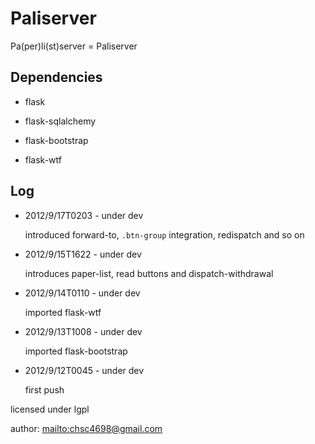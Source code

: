 Paliserver
==========

Pa(per)li(st)server = Paliserver


Dependencies
------------

* flask

* flask-sqlalchemy

* flask-bootstrap

* flask-wtf

Log
---

*   2012/9/17T0203 - under dev

    introduced forward-to, `.btn-group` integration, redispatch and so on

*   2012/9/15T1622 - under dev

    introduces paper-list, read buttons and dispatch-withdrawal

*   2012/9/14T0110 - under dev

    imported flask-wtf

*   2012/9/13T1008 - under dev

    imported flask-bootstrap

*   2012/9/12T0045 - under dev

    first push


licensed under lgpl

author: <mailto:chsc4698@gmail.com>
